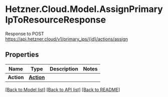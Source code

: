 # Hetzner.Cloud.Model.AssignPrimaryIpToResourceResponse
Response to POST https://api.hetzner.cloud/v1/primary_ips/{id}/actions/assign

## Properties

Name | Type | Description | Notes
------------ | ------------- | ------------- | -------------
**Action** | [**Action**](Action.md) |  | 

[[Back to Model list]](../../README.md#documentation-for-models) [[Back to API list]](../../README.md#documentation-for-api-endpoints) [[Back to README]](../../README.md)

